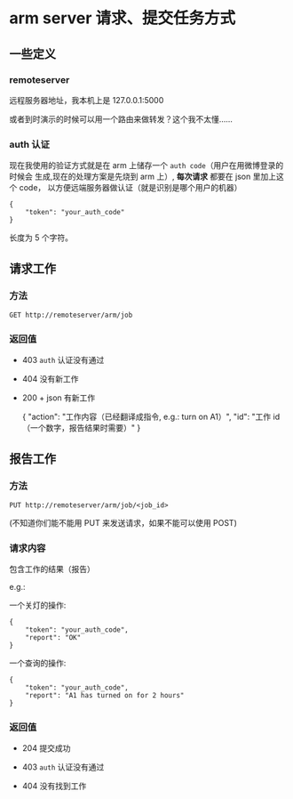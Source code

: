 # arm server 请求、提交任务方式


## 一些定义

### remoteserver

远程服务器地址，我本机上是 127.0.0.1:5000

或者到时演示的时候可以用一个路由来做转发？这个我不太懂……

### auth 认证

现在我使用的验证方式就是在 arm 上储存一个 `auth code`（用户在用微博登录的时候会
生成,现在的处理方案是先烧到 arm 上）, **每次请求** 都要在 json 里加上这个 code，
以方便远端服务器做认证（就是识别是哪个用户的机器）


    {
        "token": "your_auth_code"
    }


长度为 5 个字符。


## 请求工作


### 方法
    
    GET http://remoteserver/arm/job


### 返回值

- 403 `auth` 认证没有通过

- 404 没有新工作

- 200 + json 有新工作

    {
        "action": "工作内容（已经翻译成指令, e.g.: turn on A1）",
        "id": "工作 id（一个数字，报告结果时需要）"
    }


## 报告工作


### 方法

    PUT http://remoteserver/arm/job/<job_id>

(不知道你们能不能用 PUT 来发送请求，如果不能可以使用 POST)


### 请求内容

包含工作的结果（报告）

e.g.:

一个关灯的操作:


    {
        "token": "your_auth_code",
        "report": "OK"
    }


一个查询的操作:


    {
        "token": "your_auth_code",
        "report": "A1 has turned on for 2 hours"
    }


### 返回值

- 204 提交成功

- 403 `auth` 认证没有通过

- 404 没有找到工作
